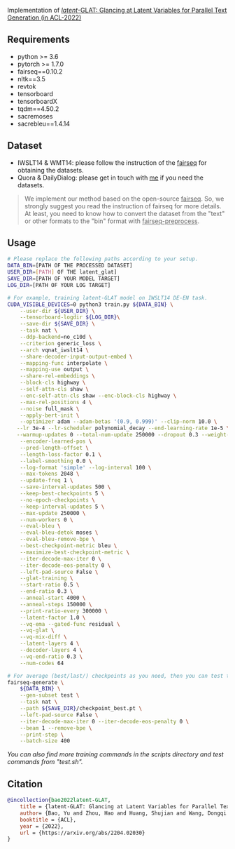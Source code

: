 Implementation of [<em>latent</em>-GLAT: Glancing at Latent Variables for Parallel Text Generation (in ACL-2022)](https://arxiv.org/abs/2204.02030)

Requirements
---
- python >= 3.6
- pytorch >= 1.7.0
- fairseq==0.10.2
- nltk==3.5
- revtok
- tensorboard
- tensorboardX
- tqdm==4.50.2
- sacremoses
- sacrebleu==1.4.14

Dataset
---
- IWSLT14 & WMT14: please follow the instruction of the [fairseq](https://github.com/pytorch/fairseq/tree/master/examples/translation) for obtaining the datasets.
- Quora & DailyDialog: please get in touch with  [me](baoy@smail.nju.edu.cn) if you need the datasets.

> We implement our method based on the open-source <u>fairseq</u>. So, we strongly suggest you read the instruction of fairseq for more details. At least, you need to know how to convert the dataset from the "text" or other formats to the "bin" format with <u>fairseq-preprocess</u>.

Usage
---
```bash
# Please replace the following paths according to your setup. 
DATA_BIN=[PATH OF THE PROCESSED DATASET] 
USER_DIR=[PATH] OF THE latent_glat]
SAVE_DIR=[PATH OF YOUR MODEL TARGET]
LOG_DIR=[PATH OF YOUR LOG TARGET]

# For example, training latent-GLAT model on IWSLT14 DE-EN task.
CUDA_VISIBLE_DEVICES=0 python3 train.py ${DATA_BIN} \
    --user-dir ${USER_DIR} \
    --tensorboard-logdir ${LOG_DIR}\
    --save-dir ${SAVE_DIR} \
    --task nat \
    --ddp-backend=no_c10d \
    --criterion generic_loss \
    --arch vqnat_iwslt14 \
    --share-decoder-input-output-embed \
    --mapping-func interpolate \
    --mapping-use output \
    --share-rel-embeddings \
    --block-cls highway \
    --self-attn-cls shaw \
    --enc-self-attn-cls shaw --enc-block-cls highway \
    --max-rel-positions 4 \
    --noise full_mask \
    --apply-bert-init \
    --optimizer adam --adam-betas '(0.9, 0.999)' --clip-norm 10.0 \
   --lr 3e-4 --lr-scheduler polynomial_decay --end-learning-rate 1e-5 \
   --warmup-updates 0 --total-num-update 250000 --dropout 0.3 --weight-decay 0 \
    --encoder-learned-pos \
    --pred-length-offset \
    --length-loss-factor 0.1 \
    --label-smoothing 0.0 \
    --log-format 'simple' --log-interval 100 \
    --max-tokens 2048 \
    --update-freq 1 \
    --save-interval-updates 500 \
    --keep-best-checkpoints 5 \
    --no-epoch-checkpoints \
    --keep-interval-updates 5 \
    --max-update 250000 \
    --num-workers 0 \
    --eval-bleu \
    --eval-bleu-detok moses \
    --eval-bleu-remove-bpe \
    --best-checkpoint-metric bleu \
    --maximize-best-checkpoint-metric \
    --iter-decode-max-iter 0 \
    --iter-decode-eos-penalty 0 \
    --left-pad-source False \
    --glat-training \
    --start-ratio 0.5 \
    --end-ratio 0.3 \
    --anneal-start 4000 \
    --anneal-steps 150000 \
    --print-ratio-every 300000 \
    --latent-factor 1.0 \
    --vq-ema --gated-func residual \
    --vq-glat \
    --vq-mix-diff \
    --latent-layers 4 \
    --decoder-layers 4 \
    --vq-end-ratio 0.3 \
    --num-codes 64

# For average (best/last/) checkpoints as you need, then you can test the model mostly same to fairseq
fairseq-generate \
    ${DATA_BIN} \
    --gen-subset test \
    --task nat \
    --path ${SAVE_DIR}/checkpoint_best.pt \
    --left-pad-source False \
    --iter-decode-max-iter 0 --iter-decode-eos-penalty 0 \
    --beam 1 --remove-bpe \
    --print-step \
    --batch-size 400
```
*You can also find more training commands in the scripts directory and test commands from "test.sh".*


## Citation

```bibtex
@incollection{bao2022latent-GLAT,
    title = {latent-GLAT: Glancing at Latent Variables for Parallel Text Generation},
    author= {Bao, Yu and Zhou, Hao and Huang, Shujian and Wang, Dongqi and Qian, Lihua and Dai, Xinyu and Chen, Jiajun and Li, Lei},
    booktitle = {ACL},
    year = {2022},
    url = {https://arxiv.org/abs/2204.02030}
}
```